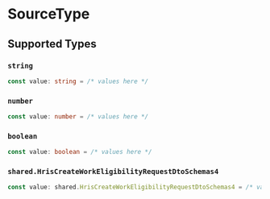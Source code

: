 # SourceType


## Supported Types

### `string`

```typescript
const value: string = /* values here */
```

### `number`

```typescript
const value: number = /* values here */
```

### `boolean`

```typescript
const value: boolean = /* values here */
```

### `shared.HrisCreateWorkEligibilityRequestDtoSchemas4`

```typescript
const value: shared.HrisCreateWorkEligibilityRequestDtoSchemas4 = /* values here */
```

